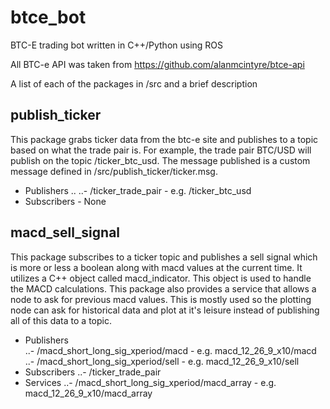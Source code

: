 btce_bot
========

BTC-E trading bot written in C++/Python using ROS

All BTC-e API was taken from https://github.com/alanmcintyre/btce-api

A list of each of the packages in /src and a brief description

publish_ticker 
--------------

This package grabs ticker data from the btc-e site and publishes to a topic based on what the trade pair is. For example, the trade pair BTC/USD will publish on the topic /ticker_btc_usd. The message published is a custom message defined in /src/publish_ticker/ticker.msg.
- Publishers ..
..- /ticker_trade_pair - e.g. /ticker_btc_usd
- Subscribers - None
    
macd_sell_signal
--------------

This package subscribes to a ticker topic and publishes a sell signal which is more or less a boolean along with macd values at the current time. It utilizes a C++ object called macd_indicator. This object is used to handle the MACD calculations. This package also provides a service that allows a node to ask for previous macd values. This is mostly used so the plotting node can ask for historical data and plot at it's leisure instead of publishing all of this data to a topic.
- Publishers  
..- /macd_short_long_sig_xperiod/macd   -   e.g. macd_12_26_9_x10/macd
..- /macd_short_long_sig_xperiod/sell   -   e.g. macd_12_26_9_x10/sell
- Subscribers
..- /ticker_trade_pair
- Services
..- /macd_short_long_sig_xperiod/macd_array -   e.g. macd_12_26_9_x10/macd_array
